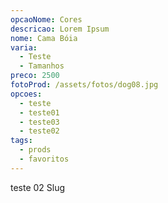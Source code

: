```yaml
---
opcaoNome: Cores
descricao: Lorem Ipsum
nome: Cama Bóia
varia:
  - Teste
  - Tamanhos
preco: 2500
fotoProd: /assets/fotos/dog08.jpg
opcoes:
  - teste
  - teste01
  - teste03
  - teste02
tags:
  - prods
  - favoritos
---
```

teste 02 Slug